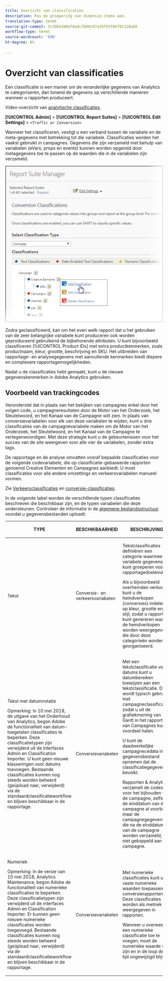 ```yaml
---
title: Overzicht van classificaties
description: Pas de groepering van dimensie-items aan.
translation-type: tm+mt
source-git-commit: 3c39b43866f8adc7b08c67a28f93f85f91128ab8
workflow-type: tm+mt
source-wordcount: '598'
ht-degree: 0%

---
```



# Overzicht van classificaties

Een classificatie is een manier om de veranderlijke gegevens van Analytics te categoriseren, dan tonend de gegevens op verschillende manieren wanneer u rapporten produceert.

Video-overzicht van [analytische classificaties](https://video.tv.adobe.com/v/16853/?captions=dut).

**[!UICONTROL Admin]** > **[!UICONTROL Report Suites]** > **[!UICONTROL Edit Settings]** > *`<Traffic or Conversion>`*

Wanneer het classificeren, vestigt u een verband tussen de variabele en de meta-gegevens met betrekking tot die variabele. Classificaties worden het vaakst gebruikt in campagnes. Gegevens die zijn verzameld met behulp van variabelen (eVars, props en events) kunnen worden opgerold door metagegevens toe te passen op de waarden die in de variabelen zijn verzameld.

![Stapinfo](assets/sub_class_create.png)

Zodra geclassificeerd, kan om het even welk rapport dat u het gebruiken van de zeer belangrijke variabele kunt produceren ook worden geproduceerd gebruikend de bijbehorende attributen. U kunt bijvoorbeeld classificeren [!UICONTROL Product IDs] met extra productkenmerken, zoals productnaam, kleur, grootte, beschrijving en SKU. Het uitbreiden van rapportage- en analysegegevens met aanvullende kenmerken biedt diepere en complexere rapportagemogelijkheden.

Nadat u de classificaties hebt gemaakt, kunt u de nieuwe gegevenskenmerken in Adobe Analytics gebruiken.

## Voorbeeld van trackingcodes

Veronderstel dat in plaats van het bekijken van campagnes enkel door het volgen code, u campagneresultaten door de Motor van het Onderzoek, het Sleutelwoord, en het Kanaal van de Campagne wilt zien. In plaats van conversievariabelen voor elk van deze variabelen te wijden, kunt u drie classificaties van de campagnevariabele maken om de Motor van het Onderzoek, het Sleutelwoord, en het Kanaal van de Campagne te vertegenwoordigen. Met deze strategie kunt u de gebeurtenissen voor het succes van de site weergeven voor alle vier de variabelen, zonder extra tags.

De rapportage en de analyse omvatten vooraf bepaalde classificaties voor de volgende codevariabele, die op classificatie-gebaseerde rapporten genoemd Creative Elementen en Campagnes aanbiedt. U moet classificaties voor alle andere omzettings en verkeersvariabelen manueel vormen.

Zie [Verkeersclassificaties](/help/admin/admin/c-traffic-variables/traffic-classifications.md) en [conversie-classificaties](https://docs.adobe.com/content/help/en/analytics/admin/admin-tools/conversion-variables/conversion-classifications.html).

In de volgende tabel worden de verschillende typen classificaties beschreven die beschikbaar zijn, en de typen variabelen die deze ondersteunen. Controleer de informatie in de [algemene bestandsstructuur](/help/components/classifications/importer/c-saint-data-files.md) voordat u gegevensbestanden uploadt.

<table id="table_279728C28D9C40EE832ACC9F211B5F17"> 
 <thead> 
  <tr> 
   <th colname="col1" class="entry"> <p>TYPE </p> </th> 
   <th colname="col2" class="entry"> <p>BESCHIKBAARHEID </p> </th> 
   <th colname="col3" class="entry"> <p>BESCHRIJVING </p> </th> 
  </tr> 
 </thead>
 <tbody> 
  <tr> 
   <td colname="col1"> <p> <span class="wintitle"> Tekst</span> </p> </td> 
   <td colname="col2"> <p>Conversie- en verkeersvariabelen </p> </td> 
   <td colname="col3"> <p>Tekstclassificaties definiëren een categorie waarmee u variabele gegevens kunt groeperen voor rapportagedoeleinden. </p> <p>Als u bijvoorbeeld overhemden verkoopt, kunt u de hemdverkopen (conversies) indelen op kleur, grootte en stijl, zodat u rapporten kunt genereren waarin de hemdverkopen worden weergegeven die door deze categorieën worden georganiseerd. </p> </td> 
  </tr> 
  <tr> 
   <td colname="col1"> <p> <span class="wintitle"> Tekst met datumnotatie</span> </p> <p>Opmerking:  In 10 mei 2018, de uitgave van het Onderhoud van Analytics, begon Adobe de functionaliteit van datum-toegelaten classificaties te beperken. Deze classificatietypen zijn verwijderd uit de interfaces Admin en Classification Importer. U kunt geen nieuwe klasseringen voor datums toevoegen. Bestaande classificaties kunnen nog steeds worden beheerd (geüpload naar, verwijderd) via de standaardclassificatieworkflow en blijven beschikbaar in de rapportage. </p> </td> 
   <td colname="col2"> <p>Conversievariabelen </p> </td> 
   <td colname="col3"> <p>Met een tekstclassificatie voor datums kunt u datumbereiken toewijzen aan een tekstclassificatie. Dit wordt typisch gebruikt met campagneclassificaties zodat u uit de grafiekmening van Gantt in het rapport van Campagnes <span class="wintitle"></span> kunt voordeel halen. </p> <p>U kunt de daadwerkelijke campagnecedata in het gegevensbestand opnemen dat de classificatiegegevens bevolkt. </p> <p>Rapporten &amp; Analytics verzamelt de codes voor het bijhouden van de campagne, zelfs als de einddatum van de campagne al voorbij is, maar de campagnegegevens die na de einddatum van de campagne worden verzameld, zijn niet gekoppeld aan de campagne. </p> </td> 
  </tr> 
  <tr> 
   <td colname="col1"> <p> <span class="wintitle"> Numeriek</span> <p>Opmerking:  In de versie van 10 mei 2018, Analytics Maintenance, begon Adobe de functionaliteit van numerieke classificaties te beperken. Deze classificatietypen zijn verwijderd uit de interfaces Admin en Classification Importer. Er kunnen geen nieuwe numerieke classificaties worden toegevoegd. Bestaande classificaties kunnen nog steeds worden beheerd (geüpload naar, verwijderd) via de standaardclassificatieworkflow en blijven beschikbaar in de rapportage. </p> </p> </td> 
   <td colname="col2"> <p>Conversievariabelen </p> </td> 
   <td colname="col3"> <p>Met numerieke classificaties kunt u vaste numerieke waarden toepassen op <span class="wintitle"> conversierapporten</span> . Deze classificaties worden als metriek weergegeven in rapporten. </p> <p>Wanneer u overweegt een <span class="wintitle"> numerieke</span> classificatie toe te voegen, moet de numerieke waarde vast zijn en in de loop der tijd ongewijzigd blijven. </p> </td> 
  </tr> 
 </tbody> 
</table>

